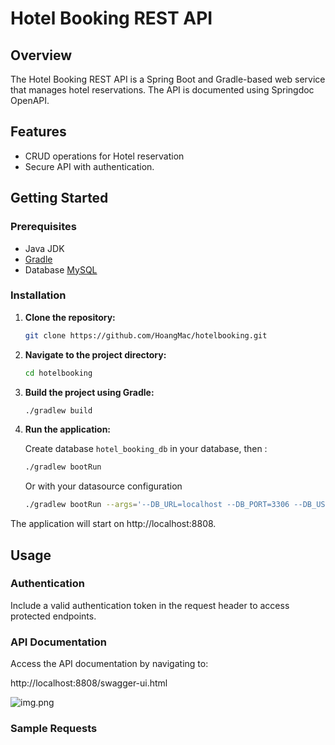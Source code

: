 # Hotel Booking REST API

## Overview

The Hotel Booking REST API is a Spring Boot and Gradle-based web service that manages hotel reservations. The API is documented using Springdoc OpenAPI.

## Features

- CRUD operations for Hotel reservation
- Secure API with authentication.

## Getting Started

### Prerequisites

- Java JDK
- [Gradle](https://gradle.org/install/)
- Database [MySQL](https://www.mysql.com/)

### Installation

1. **Clone the repository:**

   ```bash
   git clone https://github.com/HoangMac/hotelbooking.git

2. **Navigate to the project directory:**

    ```bash
    cd hotelbooking

3. **Build the project using Gradle:**

    ```bash
    ./gradlew build

4. **Run the application:**
   
   Create database `hotel_booking_db` in your database, then :

    ```bash
   ./gradlew bootRun
   ```
   Or with your datasource configuration 
    ```bash
   ./gradlew bootRun --args='--DB_URL=localhost --DB_PORT=3306 --DB_USER=root --DB_PWD=root'
   ```

The application will start on http://localhost:8808.


## Usage
### Authentication
Include a valid authentication token in the request header to access protected endpoints.

### API Documentation
Access the API documentation by navigating to:

http://localhost:8808/swagger-ui.html


![img.png](img.png)

### Sample Requests

